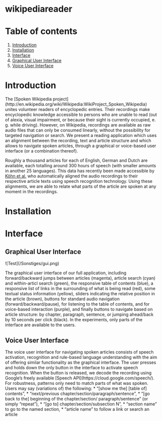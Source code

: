 # wikipediareader

# Table of contents
1. [Introduction](#introduction)
2. [Installation](#installation)
3. [Interface](#interface)
  1. [Graphical User Interface](#gui)
  2. [Voice User Interface](#vui)

# Introduction
<div id='introduction'/>
The [Spoken Wikipedia project](http://en.wikipedia.org/wiki/Wikipedia:WikiProject_Spoken_Wikipedia) unites volunteer readers of encyclopedic entries. Their recordings make encyclopedic knowledge accessible to persons who are unable to read (out of alexia, visual impairment, or because their sight is currently occupied, e. g. while driving). However, on Wikipedia, recordings are available as raw audio files that can only be consumed linearly, without the possibility for targeted navigation or search. We present a reading application which uses an alignment between the recording, text and article structure and which allows to navigate spoken articles, through a graphical or voice-based user interface (or a combination thereof).

Roughly a thousand articles for each of English, German and Dutch are available, each totalling around 300 hours of speech (with smaller amounts in another 25 languages). This data has recently been made accessible by [Köhn et al.](https://nats-www.informatik.uni-hamburg.de/SWC/) who automatically aligned the audio recordings to their respective article texts using speech recognition technology. Using these alignments, we are able to relate what parts of the article are spoken at any moment in the recordings.

# Installation
<div id='installation'/>

# Interface
<div id='interface'/>

## Graphical User Interface
<div id='gui'/>
![Test](/Sonstiges/gui.png)

The graphical user interface of our full application, including forward/backward jumps between articles (magenta), article search (cyan) and within-articl search (green), the responsive table of contents (blue), a responsive list of links in the surrounding of what is
being read (red), some textual status information (yellow), sliders indicating the relative position in the article (brown), buttons for standard audio navigation (forward/backward/pause), for listening to the table of contents, and for voice-based interaction (purple), and finally buttons to navigate based on article structure: by chapter,
paragraph, sentence, or jumping ahead/back by 10 seconds per click (black). In the experiments, only parts of the interface are available to the users.

## Voice User Interface
<div id='vui'/>
The voice user interface for navigating spoken articles consists of speech activation, recognition and rule-based language understanding with the aim of offering similar functionality as the graphical interface. The user presses and holds down the only button in the interface to activate speech recognition. When the button is released, we decode the recording using Google’s freely available [Speech API](https://cloud.google.com/speech/). For robustness, patterns only need to match parts of what was spoken.
Users may say (variations of) the following:
* “[show me the] [table of] contents”,
* “next/previous chapter/section/paragraph/sentence”,
* “[go back to the] beginning of the chapter/section/
paragraph/sentence” (or simply “repeat”),
* “[go to] chapter/section/subsection N”,
* “section name” to go to the named section,
* “article name” to follow a link or search an article
